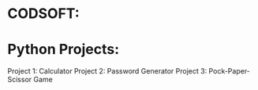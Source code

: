 # CODSOFT:
# Python Projects:

Project 1: Calculator
Project 2: Password Generator
Project 3: Pock-Paper-Scissor Game
